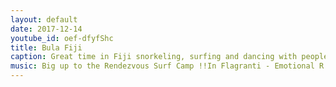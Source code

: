 ```yaml
---
layout: default
date: 2017-12-14
youtube_id: oef-dfyfShc
title: Bula Fiji
caption: Great time in Fiji snorkeling, surfing and dancing with people!
music: Big up to the Rendezvous Surf Camp !!In Flagranti - Emotional R
---
```

